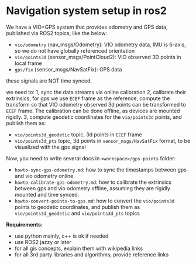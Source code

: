 # Navigation system setup in ros2

We have a VIO+GPS system that provides odometry and GPS data, published via ROS2 topics, like the below:
- `vio/odometry` (nav_msgs/Odometry): VIO odometry data, IMU is 6-axis, so we do not have globally referenced orientation
- `vio/points3d` (sensor_msgs/PointCloud2): VIO observed 3D points in local frame
- `gps/fix` (sensor_msgs/NavSatFix): GPS data

these signals are NOT time synced.

we need to:
1, sync the data streams via online calibration
2, calibrate their extrinsics, for gps we use `ECEF` frame as the reference, compute the transform so that VIO odometry observed 3d points can be transformed to `ECEF` frame. The calibration can be done offline, as devices are mounted rigidly.
3, compute geodetic coordinates for the `vio/points3d` points, and publish them as:
  - `vio/points3d_geodetic` topic, 3d points in `ECEF` frame
  - `vio/points3d_pts` topic, 3d points in `sensor_msgs/NavSatFix` format, to be visualized with the gps signal

Now, you need to write several docs in `<workspace>/gps-points` folder:
- `howto-sync-gps-odometry.md`: how to sync the timestamps between gps and vio odometry online
- `howto-calibrate-gps-odometry.md`: how to calibrate the extrinsics between gps and vio odometry offline, assuming they are rigidly mounted and time synced.
- `howto-convert-points-to-gps.md`: how to convert the `vio/points3d` points to geodetic coordinates, and publish them as `vio/points3d_geodetic` and `vio/points3d_pts` topics

**Requirements:**
- use python mainly, c++ is ok if needed
- use ROS2 jazzy or later
- for all gis concepts, explain them with wikipedia links
- for all 3rd party libraries and algorithms, provide reference links